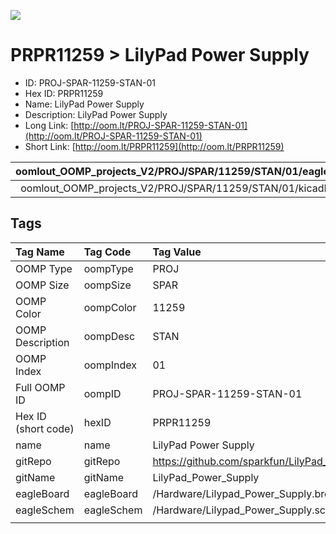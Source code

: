 


  
![][im]
# PRPR11259 > LilyPad Power Supply

- ID: PROJ-SPAR-11259-STAN-01
- Hex ID: PRPR11259
- Name: LilyPad Power Supply
- Description: LilyPad Power Supply
- Long Link: [http://oom.lt/PROJ-SPAR-11259-STAN-01](http://oom.lt/PROJ-SPAR-11259-STAN-01)
- Short Link: [http://oom.lt/PRPR11259](http://oom.lt/PRPR11259)
  

|oomlout_OOMP_projects_V2/PROJ/SPAR/11259/STAN/01/eagleImage.png|oomlout_OOMP_projects_V2/PROJ/SPAR/11259/STAN/01/eagleSchemImage.png|oomlout_OOMP_projects_V2/PROJ/SPAR/11259/STAN/01/kicadPcb3dFront.png|oomlout_OOMP_projects_V2/PROJ/SPAR/11259/STAN/01/kicadPcb3dBack.png|
| :---: | :---: | :---: | :---: |
|oomlout_OOMP_projects_V2/PROJ/SPAR/11259/STAN/01/kicadPcb3d.png|oomlout_OOMP_projects_V2/PROJ/SPAR/11259/STAN/01/bomBack.png|oomlout_OOMP_projects_V2/PROJ/SPAR/11259/STAN/01/bomFront.png||

## Tags
  

|Tag Name|Tag Code|Tag Value|
| :--- | :--- | :--- |
|OOMP Type|oompType|PROJ|
|OOMP Size|oompSize|SPAR|
|OOMP Color|oompColor|11259|
|OOMP Description|oompDesc|STAN|
|OOMP Index|oompIndex|01|
|Full OOMP ID|oompID|PROJ-SPAR-11259-STAN-01|
|Hex ID (short code)|hexID|PRPR11259|
|name|name|LilyPad Power Supply|
|gitRepo|gitRepo|https://github.com/sparkfun/LilyPad_Power_Supply|
|gitName|gitName|LilyPad_Power_Supply|
|eagleBoard|eagleBoard|/Hardware/Lilypad_Power_Supply.brd|
|eagleSchem|eagleSchem|/Hardware/Lilypad_Power_Supply.sch|
||||



[im]: PROJ/SPAR/11259/STAN/01/kicadPcb3d_450.png
